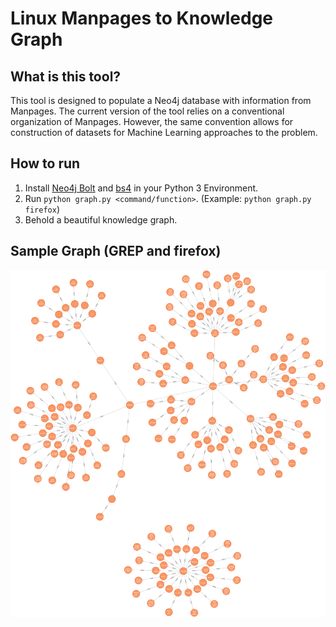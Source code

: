 # Linux Manpages to Knowledge Graph

## What is this tool?
This tool is designed to populate a Neo4j database with information from Manpages. The current version of the tool relies on a conventional organization of Manpages. However, the same convention allows for construction of datasets for Machine Learning approaches to the problem.

## How to run
1. Install [Neo4j Bolt](https://neo4j.com/docs/api/python-driver/current/) and [bs4](https://pypi.org/project/beautifulsoup4/) in your Python 3 Environment.
2. Run `python graph.py <command/function>`. (Example: `python graph.py firefox`)
3. Behold a beautiful knowledge graph.

## Sample Graph (GREP and firefox)
![GREP and firefox](./graph.png)
